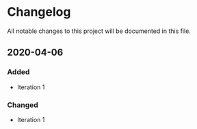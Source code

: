 # Changelog
All notable changes to this project will be documented in this file.

## 2020-04-06
### Added
- Iteration 1

### Changed
- Iteration 1
